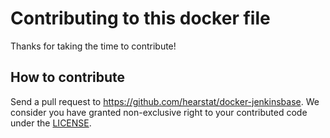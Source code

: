 # Contributing to this docker file

Thanks for taking the time to contribute!

## How to contribute
Send a pull request to https://github.com/hearstat/docker-jenkinsbase.
We consider you have granted non-exclusive right to your contributed code under the [LICENSE](LICENSE).
